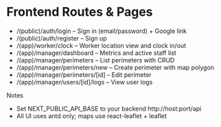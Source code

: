 # Frontend Routes & Pages

- /(public)/auth/login – Sign in (email/password) + Google link
- /(public)/auth/register – Sign up
- /(app)/worker/clock – Worker location view and clock in/out
- /(app)/manager/dashboard – Metrics and active staff list
- /(app)/manager/perimeters – List perimeters with CRUD
- /(app)/manager/perimeters/new – Create perimeter with map polygon
- /(app)/manager/perimeters/[id] – Edit perimeter
- /(app)/manager/users/[id]/logs – View user logs

Notes

- Set NEXT_PUBLIC_API_BASE to your backend http://host:port/api
- All UI uses antd only; maps use react-leaflet + leaflet
